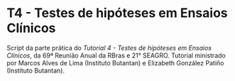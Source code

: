 # T4 - Testes de hipóteses em Ensaios Clínicos
Script da parte prática do _Tutorial 4 - Testes de hipóteses em Ensaios Clínicos_, da 69ª Reunião Anual da RBras e 21° SEAGRO. Tutorial ministrado por Marcos Alves de Lima (Instituto Butantan) e Elizabeth González Patiño (Instituto Butantan).
